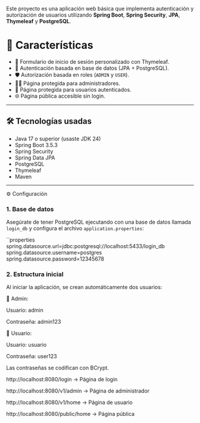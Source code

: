 
Este proyecto es una aplicación web básica que implementa autenticación y autorización de usuarios utilizando **Spring Boot**, **Spring Security**, **JPA**, **Thymeleaf** y **PostgreSQL**.

# 🚀 Características

- 🧾 Formulario de inicio de sesión personalizado con Thymeleaf.
- 🔑 Autenticación basada en base de datos (JPA + PostgreSQL).
- 🛡️ Autorización basada en roles (`ADMIN` y `USER`).
- 👨‍💻 Página protegida para administradores.
- 👤 Página protegida para usuarios autenticados.
- 🌐 Página pública accesible sin login.

---

## 🛠️ Tecnologías usadas

- Java 17 o superior (usaste JDK 24)
- Spring Boot 3.5.3
- Spring Security
- Spring Data JPA
- PostgreSQL
- Thymeleaf
- Maven

---

⚙️ Configuración

### 1. Base de datos

Asegúrate de tener PostgreSQL ejecutando con una base de datos llamada `login_db` y configura el archivo `application.properties`:

``properties
spring.datasource.url=jdbc:postgresql://localhost:5433/login_db
spring.datasource.username=postgres
spring.datasource.password=12345678

### 2. Estructura inicial
Al iniciar la aplicación, se crean automáticamente dos usuarios:

👑 Admin:

Usuario: admin

Contraseña: admin123

👤 Usuario:

Usuario: usuario

Contraseña: user123

Las contraseñas se codifican con BCrypt.


http://localhost:8080/login → Página de login

http://localhost:8080/v1/admin → Página de administrador

http://localhost:8080/v1/home → Página de usuario

http://localhost:8080/public/home → Página pública

